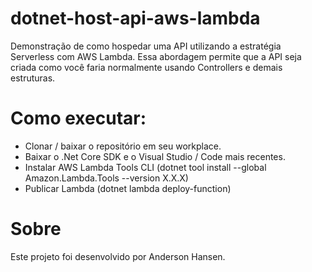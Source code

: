 # dotnet-host-api-aws-lambda
Demonstração de como hospedar uma API utilizando a estratégia Serverless com AWS Lambda. Essa abordagem permite que a API seja criada como você faria normalmente usando Controllers e demais estruturas. 

# Como executar:
- Clonar / baixar o repositório em seu workplace.
- Baixar o .Net Core SDK e o Visual Studio / Code mais recentes.
- Instalar AWS Lambda Tools CLI (dotnet tool install --global Amazon.Lambda.Tools --version X.X.X)
- Publicar Lambda (dotnet lambda deploy-function)

# Sobre
Este projeto foi desenvolvido por Anderson Hansen.
